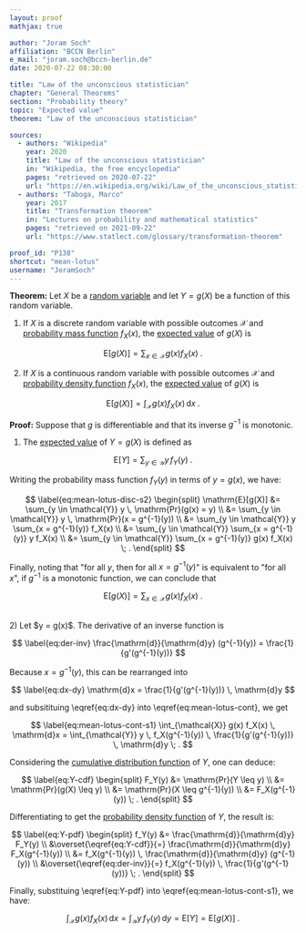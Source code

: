 ```yaml
---
layout: proof
mathjax: true

author: "Joram Soch"
affiliation: "BCCN Berlin"
e_mail: "joram.soch@bccn-berlin.de"
date: 2020-07-22 08:30:00

title: "Law of the unconscious statistician"
chapter: "General Theorems"
section: "Probability theory"
topic: "Expected value"
theorem: "Law of the unconscious statistician"

sources:
  - authors: "Wikipedia"
    year: 2020
    title: "Law of the unconscious statistician"
    in: "Wikipedia, the free encyclopedia"
    pages: "retrieved on 2020-07-22"
    url: "https://en.wikipedia.org/wiki/Law_of_the_unconscious_statistician#Proof"
  - authors: "Taboga, Marco"
    year: 2017
    title: "Transformation theorem"
    in: "Lectures on probability and mathematical statistics"
    pages: "retrieved on 2021-09-22"
    url: "https://www.statlect.com/glossary/transformation-theorem"

proof_id: "P138"
shortcut: "mean-lotus"
username: "JoramSoch"
---
```



**Theorem:** Let $X$ be a [random variable](/D/rvar) and let $Y = g(X)$ be a function of this random variable.

1) If $X$ is a discrete random variable with possible outcomes $\mathcal{X}$ and [probability mass function](/D/pmf) $f_X(x)$, the [expected value](/D/mean) of $g(X)$ is

$$ \label{eq:mean-lotus-disc}
\mathrm{E}[g(X)] = \sum_{x \in \mathcal{X}} g(x) f_X(x) \; .
$$

2) If $X$ is a continuous random variable with possible outcomes $\mathcal{X}$ and [probability density function](/D/pdf) $f_X(x)$, the [expected value](/D/mean) of $g(X)$ is

$$ \label{eq:mean-lotus-cont}
\mathrm{E}[g(X)] = \int_{\mathcal{X}} g(x) f_X(x) \, \mathrm{d}x \; .
$$


**Proof:** Suppose that $g$ is differentiable and that its inverse $g^{-1}$ is monotonic.

1) The [expected value](/D/mean) of $Y = g(X)$ is defined as

$$ \label{eq:mean-lotus-disc-s1}
\mathrm{E}[Y] = \sum_{y \in \mathcal{Y}} y \, f_Y(y) \; .
$$

Writing the probability mass function $f_Y(y)$ in terms of $y = g(x)$, we have:

$$ \label{eq:mean-lotus-disc-s2}
\begin{split}
\mathrm{E}[g(X)] &= \sum_{y \in \mathcal{Y}} y \, \mathrm{Pr}(g(x) = y) \\
&= \sum_{y \in \mathcal{Y}} y \, \mathrm{Pr}(x = g^{-1}(y)) \\
&= \sum_{y \in \mathcal{Y}} y \sum_{x = g^{-1}(y)} f_X(x) \\
&= \sum_{y \in \mathcal{Y}} \sum_{x = g^{-1}(y)} y f_X(x) \\
&= \sum_{y \in \mathcal{Y}} \sum_{x = g^{-1}(y)} g(x) f_X(x) \; .
\end{split}
$$

Finally, noting that "for all $y$, then for all $x = g^{-1}(y)$" is equivalent to "for all $x$", if $g^{-1}$ is a monotonic function, we can conclude that

$$ \label{eq:mean-lotus-disc-s3}
\mathrm{E}[g(X)] = \sum_{x \in \mathcal{X}} g(x) f_X(x) \; .
$$

<br>
2) Let $y = g(x)$. The derivative of an inverse function is

$$ \label{eq:der-inv}
\frac{\mathrm{d}}{\mathrm{d}y} (g^{-1}(y)) = \frac{1}{g'(g^{-1}(y))}
$$

Because $x = g^{-1}(y)$, this can be rearranged into

$$ \label{eq:dx-dy}
\mathrm{d}x = \frac{1}{g'(g^{-1}(y))} \, \mathrm{d}y
$$

and subsitituing \eqref{eq:dx-dy} into \eqref{eq:mean-lotus-cont}, we get

$$ \label{eq:mean-lotus-cont-s1}
\int_{\mathcal{X}} g(x) f_X(x) \, \mathrm{d}x = \int_{\mathcal{Y}} y \, f_X(g^{-1}(y)) \, \frac{1}{g'(g^{-1}(y))} \, \mathrm{d}y \; .
$$

Considering the [cumulative distribution function](/D/cdf) of $Y$, one can deduce:

$$ \label{eq:Y-cdf}
\begin{split}
F_Y(y) &= \mathrm{Pr}(Y \leq y) \\
&= \mathrm{Pr}(g(X) \leq y) \\
&= \mathrm{Pr}(X \leq g^{-1}(y)) \\
&= F_X(g^{-1}(y)) \; .
\end{split}
$$

Differentiating to get the [probability density function](/D/pdf) of $Y$, the result is:

$$ \label{eq:Y-pdf}
\begin{split}
f_Y(y) &= \frac{\mathrm{d}}{\mathrm{d}y} F_Y(y) \\
&\overset{\eqref{eq:Y-cdf}}{=} \frac{\mathrm{d}}{\mathrm{d}y} F_X(g^{-1}(y)) \\
&= f_X(g^{-1}(y)) \, \frac{\mathrm{d}}{\mathrm{d}y} (g^{-1}(y)) \\
&\overset{\eqref{eq:der-inv}}{=} f_X(g^{-1}(y)) \, \frac{1}{g'(g^{-1}(y))} \; .
\end{split}
$$

Finally, substituing \eqref{eq:Y-pdf} into \eqref{eq:mean-lotus-cont-s1}, we have:

$$ \label{eq:mean-lotus-cont-s2}
\int_{\mathcal{X}} g(x) f_X(x) \, \mathrm{d}x = \int_{\mathcal{Y}} y \, f_Y(y) \, \mathrm{d}y = \mathrm{E}[Y] = \mathrm{E}[g(X)] \; .
$$